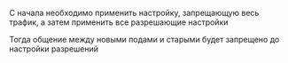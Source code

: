С начала необходимо применить настройку, запрещающую весь трафик, а затем применить все разрешающие настройки

Тогда общение между новыми подами и старыми будет запрещено до настройки разрешений